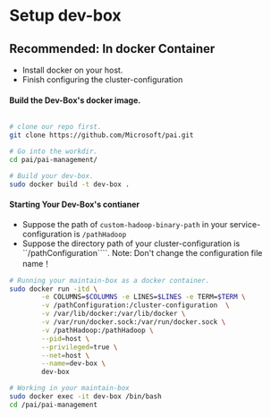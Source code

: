 # Setup dev-box

## Recommended: In docker Container

- Install docker on your host.
- Finish configuring the cluster-configuration

#### Build the Dev-Box's docker image.

```bash

# clone our repo first.
git clone https://github.com/Microsoft/pai.git

# Go into the workdir.
cd pai/pai-management/

# Build your dev-box.
sudo docker build -t dev-box .

```

#### Starting Your Dev-Box's contianer

- Suppose the path of ```custom-hadoop-binary-path``` in your service-configuration is ```/pathHadoop```
- Suppose the directory path of your cluster-configuration is ``/pathConfiguration````. Note: Don't change the configuration file name！

```bash
# Running your maintain-box as a docker container.
sudo docker run -itd \
        -e COLUMNS=$COLUMNS -e LINES=$LINES -e TERM=$TERM \
        -v /pathConfiguration:/cluster-configuration  \
        -v /var/lib/docker:/var/lib/docker \
        -v /var/run/docker.sock:/var/run/docker.sock \
        -v /pathHadoop:/pathHadoop \
        --pid=host \
        --privileged=true \
        --net=host \
        --name=dev-box \
        dev-box

# Working in your maintain-box
sudo docker exec -it dev-box /bin/bash
cd /pai/pai-management
```
